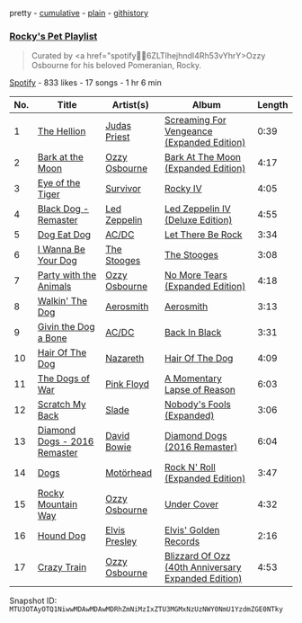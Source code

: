 pretty - [cumulative](/playlists/cumulative/37i9dQZF1DX52B5kz75WOP.md) - [plain](/playlists/plain/37i9dQZF1DX52B5kz75WOP) - [githistory](https://github.githistory.xyz/mackorone/spotify-playlist-archive/blob/main/playlists/plain/37i9dQZF1DX52B5kz75WOP)

### [Rocky's Pet Playlist](https://open.spotify.com/playlist/37i9dQZF1DX52B5kz75WOP)

> Curated by <a href="spotify:artist:6ZLTlhejhndI4Rh53vYhrY>Ozzy Osbourne</a> for his beloved Pomeranian, Rocky.

[Spotify](https://open.spotify.com/user/spotify) - 833 likes - 17 songs - 1 hr 6 min

| No. | Title | Artist(s) | Album | Length |
|---|---|---|---|---|
| 1 | [The Hellion](https://open.spotify.com/track/7LLQxMvAYOpoC2PKe3VQn5) | [Judas Priest](https://open.spotify.com/artist/2tRsMl4eGxwoNabM08Dm4I) | [Screaming For Vengeance \(Expanded Edition\)](https://open.spotify.com/album/55MZQrenomrTq0aQneC7Pi) | 0:39 |
| 2 | [Bark at the Moon](https://open.spotify.com/track/2E7W1X4maFFcjHrVrFA7Vs) | [Ozzy Osbourne](https://open.spotify.com/artist/6ZLTlhejhndI4Rh53vYhrY) | [Bark At The Moon \(Expanded Edition\)](https://open.spotify.com/album/537qKeG5gbEvKJpQ4Qmszn) | 4:17 |
| 3 | [Eye of the Tiger](https://open.spotify.com/track/2KH16WveTQWT6KOG9Rg6e2) | [Survivor](https://open.spotify.com/artist/26bcq2nyj5GB7uRr558iQg) | [Rocky IV](https://open.spotify.com/album/3t3BbpFJiGcXl4jI5CRLLA) | 4:05 |
| 4 | [Black Dog \- Remaster](https://open.spotify.com/track/3qT4bUD1MaWpGrTwcvguhb) | [Led Zeppelin](https://open.spotify.com/artist/36QJpDe2go2KgaRleHCDTp) | [Led Zeppelin IV \(Deluxe Edition\)](https://open.spotify.com/album/44Ig8dzqOkvkGDzaUof9lK) | 4:55 |
| 5 | [Dog Eat Dog](https://open.spotify.com/track/0L0x35hQnmCLtHeSGQlEZj) | [AC/DC](https://open.spotify.com/artist/711MCceyCBcFnzjGY4Q7Un) | [Let There Be Rock](https://open.spotify.com/album/3JwFNl80WWeXPiKEjIFbqa) | 3:34 |
| 6 | [I Wanna Be Your Dog](https://open.spotify.com/track/672N8DGGTOLCOgWe0koX5g) | [The Stooges](https://open.spotify.com/artist/4BFMTELQyWJU1SwqcXMBm3) | [The Stooges](https://open.spotify.com/album/3MANoCcmaHWeXSuWiO3iVo) | 3:08 |
| 7 | [Party with the Animals](https://open.spotify.com/track/3YLMkQJQXf7IUrZY8RdSfk) | [Ozzy Osbourne](https://open.spotify.com/artist/6ZLTlhejhndI4Rh53vYhrY) | [No More Tears \(Expanded Edition\)](https://open.spotify.com/album/6eh82ojicL8RSJF7GkYTh7) | 4:18 |
| 8 | [Walkin' The Dog](https://open.spotify.com/track/0AgJGo7JNWYBeHqbdzCXC0) | [Aerosmith](https://open.spotify.com/artist/7Ey4PD4MYsKc5I2dolUwbH) | [Aerosmith](https://open.spotify.com/album/1RDVdxPUaqC4o7Rkm8LoOE) | 3:13 |
| 9 | [Givin the Dog a Bone](https://open.spotify.com/track/6rAy2MsMUabbqu2VygrblP) | [AC/DC](https://open.spotify.com/artist/711MCceyCBcFnzjGY4Q7Un) | [Back In Black](https://open.spotify.com/album/6mUdeDZCsExyJLMdAfDuwh) | 3:31 |
| 10 | [Hair Of The Dog](https://open.spotify.com/track/1wXE6zvNWRz8GuMfEUgETz) | [Nazareth](https://open.spotify.com/artist/6fvN9GmMCVKb5LY0WsnjFP) | [Hair Of The Dog](https://open.spotify.com/album/5Zwyrn62m3Pyc0nvRa9CHF) | 4:09 |
| 11 | [The Dogs of War](https://open.spotify.com/track/4ggDbvTME5EAso1xfGX2M0) | [Pink Floyd](https://open.spotify.com/artist/0k17h0D3J5VfsdmQ1iZtE9) | [A Momentary Lapse of Reason](https://open.spotify.com/album/4xODvcpjOOgu4oKWL0sCte) | 6:03 |
| 12 | [Scratch My Back](https://open.spotify.com/track/1UeckZ4DJwZjuCfvUzNcHm) | [Slade](https://open.spotify.com/artist/10n5lhNDoSMUHWLlnST1yw) | [Nobody's Fools \(Expanded\)](https://open.spotify.com/album/40Qcy8sJ0scKcqy1NCX2pj) | 3:06 |
| 13 | [Diamond Dogs \- 2016 Remaster](https://open.spotify.com/track/7Lk0PQDl3jtOr0UoZmQPhs) | [David Bowie](https://open.spotify.com/artist/0oSGxfWSnnOXhD2fKuz2Gy) | [Diamond Dogs \(2016 Remaster\)](https://open.spotify.com/album/72mfhbEsMtXR6s7v9UhKe3) | 6:04 |
| 14 | [Dogs](https://open.spotify.com/track/1QQAWClyLkehpu1QHIMH1t) | [Motörhead](https://open.spotify.com/artist/1DFr97A9HnbV3SKTJFu62M) | [Rock N' Roll \(Expanded Edition\)](https://open.spotify.com/album/3aoZZWomzwY4KuXM2Jqt7C) | 3:47 |
| 15 | [Rocky Mountain Way](https://open.spotify.com/track/5sGCvSlXLmbZACj2cQwUY5) | [Ozzy Osbourne](https://open.spotify.com/artist/6ZLTlhejhndI4Rh53vYhrY) | [Under Cover](https://open.spotify.com/album/5yIXVMM70ay1mQ5kCWpidF) | 4:32 |
| 16 | [Hound Dog](https://open.spotify.com/track/64Ny7djQ6rNJspquof2KoX) | [Elvis Presley](https://open.spotify.com/artist/43ZHCT0cAZBISjO8DG9PnE) | [Elvis' Golden Records](https://open.spotify.com/album/0C3t1htEDTFKcg7F2rNbek) | 2:16 |
| 17 | [Crazy Train](https://open.spotify.com/track/7ACxUo21jtTHzy7ZEV56vU) | [Ozzy Osbourne](https://open.spotify.com/artist/6ZLTlhejhndI4Rh53vYhrY) | [Blizzard Of Ozz \(40th Anniversary Expanded Edition\)](https://open.spotify.com/album/4qUMByJ3Pk94BFnCmGaUPS) | 4:53 |

Snapshot ID: `MTU3OTAyOTQ1NiwwMDAwMDAwMDRhZmNiMzIxZTU3MGMxNzUzNWY0NmU1YzdmZGE0NTky`
